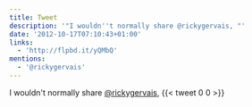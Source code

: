 ```yaml
---
title: Tweet
description: '"I wouldn''t normally share @rickygervais, "'
date: '2012-10-17T07:10:43+01:00'
links:
  - 'http://flpbd.it/yQMbQ'
mentions:
  - '@rickygervais'
---
```

I wouldn't normally share [@rickygervais](https://twitter.com/@rickygervais), 
      {{< tweet 0 0 >}}
    

